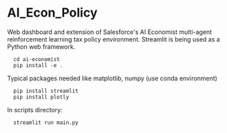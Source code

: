 # AI_Econ_Policy
Web dashboard and extension of Salesforce's AI Economist multi-agent reinforcement learning tax policy environment. Streamlit is being used as a Python web framework.

      cd ai-economist
      pip install -e .
  
Typical packages needed like matplotlib, numpy (use conda environment)

      pip install streamlit
      pip install plotly
  
In scripts directory:

      streamlit run main.py
